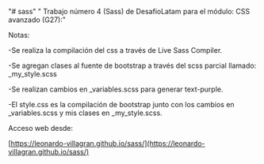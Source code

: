 "# sass" 
" Trabajo número 4 (Sass) de DesafioLatam para el módulo: CSS avanzado (G27):"

Notas:

-Se realiza la compilación del css a través de Live Sass Compiler.

-Se agregan clases al fuente de bootstrap a través del scss parcial llamado: _my_style.scss

-Se realizan cambios en _variables.scss para generar text-purple.

-El style.css es la compilación de bootstrap junto con los cambios en _variables.scss y mis clases en _my_style.scss. 

Acceso web desde:

[https://leonardo-villagran.github.io/sass/](https://leonardo-villagran.github.io/sass/)


